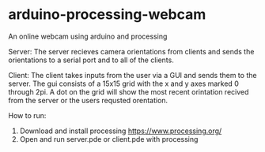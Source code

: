 arduino-processing-webcam
=========================

An online webcam using arduino and processing

Server:
  The server recieves camera orientations from clients and sends the orientations to a serial port and to all of the clients.
  
Client:
  The client takes inputs from the user via a GUI and sends them to the server. The gui consists of a 15x15 grid with the x and y axes marked 0 through 2pi. A dot on the grid will show the most recent orintation recived from the server or the users requsted orentation.

How to run:
  1. Download and install processing https://www.processing.org/
  2. Open and run server.pde or client.pde with processing
